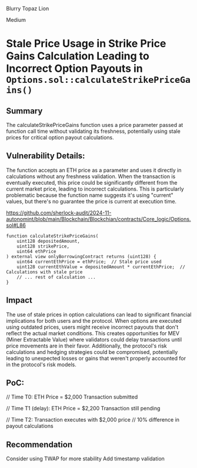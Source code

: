 Blurry Topaz Lion

Medium

# Stale Price Usage in Strike Price Gains Calculation Leading to Incorrect Option Payouts in `Options.sol::calculateStrikePriceGains()`

## Summary
The calculateStrikePriceGains function uses a price parameter passed at function call time without validating its freshness, potentially using stale prices for critical option payout calculations.

## Vulnerability Details:
The function accepts an ETH price as a parameter and uses it directly in calculations without any freshness validation. When the transaction is eventually executed, this price could be significantly different from the current market price, leading to incorrect calculations. This is particularly problematic because the function name suggests it's using "current" values, but there's no guarantee the price is current at execution time.

https://github.com/sherlock-audit/2024-11-autonomint/blob/main/Blockchain/Blockchian/contracts/Core_logic/Options.sol#L86

```solidity
function calculateStrikePriceGains(
    uint128 depositedAmount,
    uint128 strikePrice,
    uint64 ethPrice
) external view onlyBorrowingContract returns (uint128) {
    uint64 currentEthPrice = ethPrice;  // Stale price used
    uint128 currentEthValue = depositedAmount * currentEthPrice;  // Calculations with stale price
    // ... rest of calculation ...
}
```

## Impact
The use of stale prices in option calculations can lead to significant financial implications for both users and the protocol. When options are executed using outdated prices, users might receive incorrect payouts that don't reflect the actual market conditions. This creates opportunities for MEV (Miner Extractable Value) where validators could delay transactions until price movements are in their favor. Additionally, the protocol's risk calculations and hedging strategies could be compromised, potentially leading to unexpected losses or gains that weren't properly accounted for in the protocol's risk models.

## PoC:
// Time T0:
ETH Price = $2,000
Transaction submitted

// Time T1 (delay):
ETH Price = $2,200
Transaction still pending

// Time T2:
Transaction executes with $2,000 price
// 10% difference in payout calculations

## Recommendation
Consider using TWAP for more stability
Add timestamp validation

